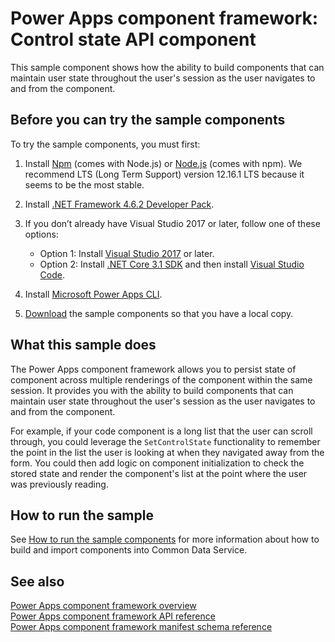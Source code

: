 # Power Apps component framework: Control state API component

This sample component shows how the ability to build components that can maintain user state throughout the user's session as the user navigates to and from the component.

## Before you can try the sample components

To try the sample components, you must first:

1. Install [Npm](https://www.npmjs.com/get-npm) (comes with Node.js) or [Node.js](https://nodejs.org/en/) (comes with npm). We recommend LTS (Long Term Support) version 12.16.1 LTS because it seems to be the most stable.

1. Install [.NET Framework 4.6.2 Developer Pack](https://dotnet.microsoft.com/download/dotnet-framework/net462). 

1. If you don’t already have Visual Studio 2017 or later, follow one of these options:
   - Option 1: Install [Visual Studio 2017](https://docs.microsoft.com/visualstudio/install/install-visual-studio?view=vs-2017) or later.
   - Option 2: Install [.NET Core 3.1 SDK](https://dotnet.microsoft.com/download/dotnet-core/3.1) and then install [Visual Studio Code](https://code.visualstudio.com/Download).

1. Install [Microsoft Power Apps CLI](https://aka.ms/PowerAppsCLI).
1. [Download](https://github.com/microsoft/PowerApps-Samples/tree/master/component-framework) the sample components so that you have a local copy.

## What this sample does

The Power Apps component framework allows you to persist state of component across multiple renderings of the component within the same session. It provides you with the ability to build components that can maintain user state throughout the user's session as the user navigates to and from the component.

For example, if your code component is a long list that the user can scroll through, you could leverage the `SetControlState` functionality to remember the point in the list the user is looking at when they navigated away from the form. You could then add logic on component initialization to check the stored state and render the component's list at the point where the user was previously reading.

## How to run the sample

See [How to run the sample components](https://github.com/microsoft/PowerApps-Samples/blob/master/component-framework/README.md) for more information about how to build and import components into Common Data Service.

## See also

[Power Apps component framework overview](https://docs.microsoft.com/en-us/powerapps/developer/component-framework/overview)<br/>
[Power Apps component framework API reference](https://docs.microsoft.com/en-us/powerapps/developer/component-framework/reference/)<br/>
[Power Apps component framework manifest schema reference](https://docs.microsoft.com/en-us/powerapps/developer/component-framework/manifest-schema-reference/)